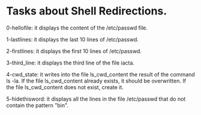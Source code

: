 # Tasks about Shell Redirections.

0-hellofile: it displays the content of the /etc/passwd file.

1-lastlines: it displays the last 10 lines of /etc/passwd.

2-firstlines: it displays the first 10 lines of /etc/passwd.

3-third_line: it displays the third line of the file iacta.

4-cwd_state: it writes into the file ls_cwd_content the result of the command ls -la. If the file ls_cwd_content already exists, it should be overwritten. If the file ls_cwd_content does not exist, create it.

5-hidethisword: it displays all the lines in the file /etc/passwd that do not contain the pattern "bin".
